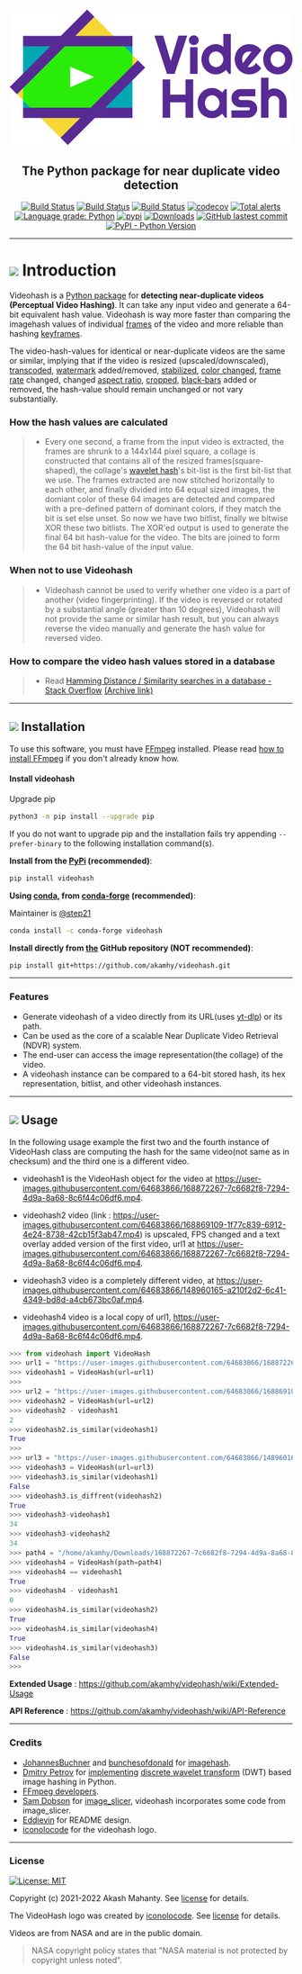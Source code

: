 <div align="center">
<img src="https://raw.githubusercontent.com/akamhy/videohash/main/assets/logo/logo-optimized.svg"><br>
</div>

<h2 align="center"> The Python package for near duplicate video detection </h2>

<p align="center">
<a href="https://github.com/akamhy/videohash/actions?query=workflow%3AUbuntu"><img alt="Build Status" src="https://github.com/akamhy/videohash/workflows/Ubuntu/badge.svg"></a>
<a href="https://github.com/akamhy/videohash/actions?query=workflow%3AWindows"><img alt="Build Status" src="https://github.com/akamhy/videohash/workflows/Windows/badge.svg"></a>
<a href="https://github.com/akamhy/videohash/actions?query=workflow%3AmacOS"><img alt="Build Status" src="https://github.com/akamhy/videohash/workflows/macOS/badge.svg"></a>
<a href="https://codecov.io/gh/akamhy/videohash"><img alt="codecov" src="https://codecov.io/gh/akamhy/videohash/branch/main/graph/badge.svg"></a>
<a href="https://lgtm.com/projects/g/akamhy/videohash/alerts/"><img alt="Total alerts" src="https://img.shields.io/lgtm/alerts/g/akamhy/videohash.svg?logo=lgtm&logoWidth=18"></a>
<a href="https://lgtm.com/projects/g/akamhy/videohash/context:python"><img alt="Language grade: Python" src="https://img.shields.io/lgtm/grade/python/g/akamhy/videohash.svg?logo=lgtm&logoWidth=18"></a>
<a href="https://pypi.org/project/videohash/"><img alt="pypi" src="https://img.shields.io/pypi/v/videohash.svg"></a>
<a href="https://pepy.tech/project/videohash?versions=1*&versions=2*"><img alt="Downloads" src="https://pepy.tech/badge/videohash/month"></a>
<a href="https://github.com/akamhy/videohash/commits/main"><img alt="GitHub lastest commit" src="https://img.shields.io/github/last-commit/akamhy/videohash?color=blue&style=flat-square"></a>
<a href="#"><img alt="PyPI - Python Version" src="https://img.shields.io/pypi/pyversions/videohash?style=flat-square"></a>
</p>

--------------------------------------------------------------------------

# <img src="https://github.githubassets.com/images/icons/emoji/unicode/2b50.png" width="30"></img> Introduction

Videohash is a [Python package](https://www.udacity.com/blog/2021/01/what-is-a-python-package.html) for **detecting near-duplicate videos (Perceptual Video Hashing)**.
It can take any input video and generate a 64-bit equivalent hash value. Videohash is way more faster than comparing the imagehash values of individual [frames](https://en.wikipedia.org/wiki/Film_frame) of the video and more reliable than hashing [keyframes](https://en.wikipedia.org/wiki/Key_frame).

The video-hash-values for identical or near-duplicate videos are the same or similar, implying that if the video is resized (upscaled/downscaled), [transcoded](https://medium.com/videocoin/what-is-video-transcoding-and-why-do-you-do-it-348a2610cefc), [watermark](https://en.wikipedia.org/wiki/Digital_watermarking) added/removed, [stabilized](https://link.springer.com/referenceworkentry/10.1007%2F978-0-387-78414-4_76), [color changed](https://en.wikipedia.org/wiki/Chrominance), [frame rate](https://www.techsmith.com/blog/frame-rate-beginners-guide/) changed, changed [aspect ratio](https://en.wikipedia.org/wiki/Aspect_ratio_(image)),  [cropped](https://www.avs4you.com/blog/trim-cut-crop-avs4you/), [black-bars](https://en.wikipedia.org/wiki/Letterboxing_(filming)) added or removed, the hash-value should remain unchanged or not vary substantially.

### How the hash values are calculated

> - Every one second, a frame from the input video is extracted, the frames are shrunk to a 144x144 pixel square, a collage is constructed that contains all of the resized frames(square-shaped), the collage's [wavelet hash](https://fullstackml.com/wavelet-image-hash-in-python-3504fdd282b5)'s bit-list is the first bit-list that we use. The frames extracted are now stitched horizontally to each other, and finally divided into 64 equal sized images, the domiant color of these 64 images are detected and compared with a pre-defined pattern of dominant colors, if they match the bit is set else unset. So now we have two bitlist, finally we bitwise XOR these two bitlists. The XOR'ed output is  used to generate the final 64 bit hash-value for the video. The bits are joined to form the 64 bit hash-value of the  input value.

### When not to use Videohash

> - Videohash cannot be used to verify whether one video is a part of another (video fingerprinting). If the video is reversed or rotated by a substantial angle (greater than 10 degrees), Videohash will not provide the same or similar hash result, but you can always reverse the video manually and generate the hash value for reversed video.

### How to compare the video hash values stored in a database

> - Read [Hamming Distance / Similarity searches in a database - Stack Overflow](https://stackoverflow.com/questions/9606492/hamming-distance-similarity-searches-in-a-database) [(Archive link)](https://web.archive.org/web/20211015120052/https://stackoverflow.com/questions/9606492/hamming-distance-similarity-searches-in-a-database)

--------------------------------------------------------------------------

## <img src="https://github.githubassets.com/images/icons/emoji/unicode/1f3d7.png" width="20"></img> Installation

To use this software, you must have [FFmpeg](https://ffmpeg.org/) installed. Please read [how to install FFmpeg](https://github.com/akamhy/videohash/wiki/Install-FFmpeg,-but-how%3F) if you don't already know how.

#### Install videohash

Upgrade pip
```bash
python3 -m pip install --upgrade pip
```
If you do not want to upgrade pip and the installation fails try appending `--prefer-binary` to the following installation command(s).

**Install from the [PyPi](https://pypi.org/) (recommended)**:

```bash
pip install videohash
```

**Using [conda](https://en.wikipedia.org/wiki/Conda_(package_manager)), from [conda-forge](https://anaconda.org/conda-forge/videohash) (recommended)**:

Maintainer is  [@step21](https://github.com/step21)

```bash
conda install -c conda-forge videohash
```

**Install directly from [the](https://github.com/akamhy/videohash) GitHub repository (NOT recommended)**:

```bash
pip install git+https://github.com/akamhy/videohash.git
```

--------------------------------------------------------------------------

### Features

- Generate videohash of a video directly from its URL(uses [yt-dlp](https://github.com/yt-dlp/yt-dlp)) or its path.
- Can be used as the core of a scalable Near Duplicate Video Retrieval (NDVR) system.
- The end-user can access the image representation(the collage) of the video.
- A videohash instance can be compared to a 64-bit stored hash, its hex representation, bitlist, and other videohash instances.

--------------------------------------------------------------------------

## <img src="https://github.githubassets.com/images/icons/emoji/unicode/1f680.png" width="20"></img> Usage

In the following usage example the first two and the fourth instance of VideoHash class are computing the hash for the same video(not same as in checksum) and the third one is a different video.

- videohash1 is the VideoHash object for the video at <https://user-images.githubusercontent.com/64683866/168872267-7c6682f8-7294-4d9a-8a68-8c6f44c06df6.mp4>.

- videohash2 video (link : <https://user-images.githubusercontent.com/64683866/168869109-1f77c839-6912-4e24-8738-42cb15f3ab47.mp4>) is upscaled, FPS changed and a text overlay added version of the first video, url1 at <https://user-images.githubusercontent.com/64683866/168872267-7c6682f8-7294-4d9a-8a68-8c6f44c06df6.mp4>.

- videohash3 video is a completely different video, at <https://user-images.githubusercontent.com/64683866/148960165-a210f2d2-6c41-4349-bd8d-a4cb673bc0af.mp4>.

- videohash4 video is a local copy of url1,  <https://user-images.githubusercontent.com/64683866/168872267-7c6682f8-7294-4d9a-8a68-8c6f44c06df6.mp4>.

```python
>>> from videohash import VideoHash
>>> url1 = "https://user-images.githubusercontent.com/64683866/168872267-7c6682f8-7294-4d9a-8a68-8c6f44c06df6.mp4"
>>> videohash1 = VideoHash(url=url1)
>>> 
>>> url2 = "https://user-images.githubusercontent.com/64683866/168869109-1f77c839-6912-4e24-8738-42cb15f3ab47.mp4"
>>> videohash2 = VideoHash(url=url2)
>>> videohash2 - videohash1
2
>>> videohash2.is_similar(videohash1)
True
>>> 
>>> url3 = "https://user-images.githubusercontent.com/64683866/148960165-a210f2d2-6c41-4349-bd8d-a4cb673bc0af.mp4"
>>> videohash3 = VideoHash(url=url3)
>>> videohash3.is_similar(videohash1)
False
>>> videohash3.is_diffrent(videohash2)
True
>>> videohash3-videohash1
34
>>> videohash3-videohash2
34
>>> path4 = "/home/akamhy/Downloads/168872267-7c6682f8-7294-4d9a-8a68-8c6f44c06df6.mp4"
>>> videohash4 = VideoHash(path=path4)
>>> videohash4 == videohash1
True
>>> videohash4 - videohash1
0
>>> videohash4.is_similar(videohash2)
True
>>> videohash4.is_similar(videohash4)
True
>>> videohash4.is_similar(videohash3)
False
>>> 
```

**Extended Usage** : <https://github.com/akamhy/videohash/wiki/Extended-Usage>

**API Reference** : <https://github.com/akamhy/videohash/wiki/API-Reference>

--------------------------------------------------------------------------


### Credits

  - [JohannesBuchner](https://github.com/JohannesBuchner) and [bunchesofdonald](https://github.com/bunchesofdonald) for [imagehash](https://github.com/JohannesBuchner/imagehash).
  - [Dmitry Petrov](https://medium.com/@fullstackml) for [implementing](https://fullstackml.com/wavelet-image-hash-in-python-3504fdd282b5) [discrete wavelet transform](https://en.wikipedia.org/wiki/Discrete_wavelet_transform) (DWT) based image hashing in Python.
  - [FFmpeg developers](https://ffmpeg.org/consulting.html).
  - [Sam Dobson](https://github.com/samdobson) for [image_slicer](https://github.com/samdobson/image_slicer), videohash incorporates some code from image_slicer.
  - [Eddievin](https://github.com/Eddievin) for README design.
  - [iconolocode](https://github.com/iconolocode) for the videohash logo.
 
--------------------------------------------------------------------------
  
### License

[![License: MIT](https://img.shields.io/badge/License-MIT-green.svg)](https://github.com/akamhy/videohash/blob/master/LICENSE)

Copyright (c) 2021-2022 Akash Mahanty. See
[license](https://github.com/akamhy/videohash/blob/master/LICENSE) for details.

The VideoHash logo was created by [iconolocode](https://github.com/iconolocode). See [license](https://github.com/akamhy/videohash/blob/main/assets/logo/LICENSE-LOGO) for details.

Videos are from NASA and are in the public domain.
> NASA copyright policy states that "NASA material is not protected by copyright unless noted".
